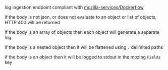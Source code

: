 log ingestion endpoint compliant with [mozilla-services/Dockerflow](https://github.com/mozilla-services/Dockerflow)


if the body is not json, or does not evaluate to an object or list of objects, HTTP 400 will be returned

if the body is an array of objects then each object will generate a separate log

if the body is a nested object then it will be flattened using `.` delimited paths

if the body is an object then it will be logged to stdout in the mozlog `Fields` key
